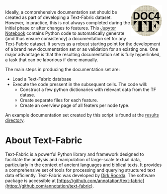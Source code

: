 <img src="images/DOC4TF.png" width="100" height="100" style="float: right;">

Ideally, a comprehensive documentation set should be created as part of developing a Text-Fabric dataset. However, in practice, this is not always completed during the initial phase or after changes to features. This [Jupyter Notebook](https://github.com/tonyjurg/Doc4TF/blob/main/CreateFeatureDoc.ipynb) contains Python code to automatically generate (and thus ensure consistency) a documentation set for any Text-Fabric dataset. It serves as a robust starting point for the development of a brand new documentation set or as validation for an existing one. One major advantage is that the resulting documentation set is fully hyperlinked, a task that can be laborious if done manually.

The main steps in producing the documentation set are:
* Load a Text-Fabric database
* Execute the code pressent in the subsequent cells. The code will:
   * Construct a few python dictionaries with relevant data from the TF datase.
   * Create separate files for each feature.
   * Create an overview page of all featers per node type.

An example documentation set created by this script is found at the [results directory](https://github.com/tonyjurg/Doc4TF/blob/main/results/featurebynodetype.md). 

# About Text-Fabric

Text-Fabric is a powerful Python library and framework designed to facilitate the analysis and manipulation of large-scale textual data, particularly in the context of ancient languages and biblical texts. It provides a comprehensive set of tools for processing and querying structured text data efficiently. Text-Fabric was developed by [Dirk Roorda](https://github.com/dirkroorda). The software package is accessible at [https://github.com/annotation/text-fabric](https://github.com/annotation/text-fabric).
